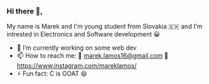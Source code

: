 ### Hi there 👋,
My name is Marek and I'm young student from Slovakia 🇸🇰 and I'm intrested in Electronics and Software development 😀
- 🔭 I’m currently working on some web dev
- 📫 How to reach me: 📧 marek.lamos16@gmail.com 📜 https://www.instagram.com/mareklamos/
- ⚡ Fun fact: C is GOAT 😆
